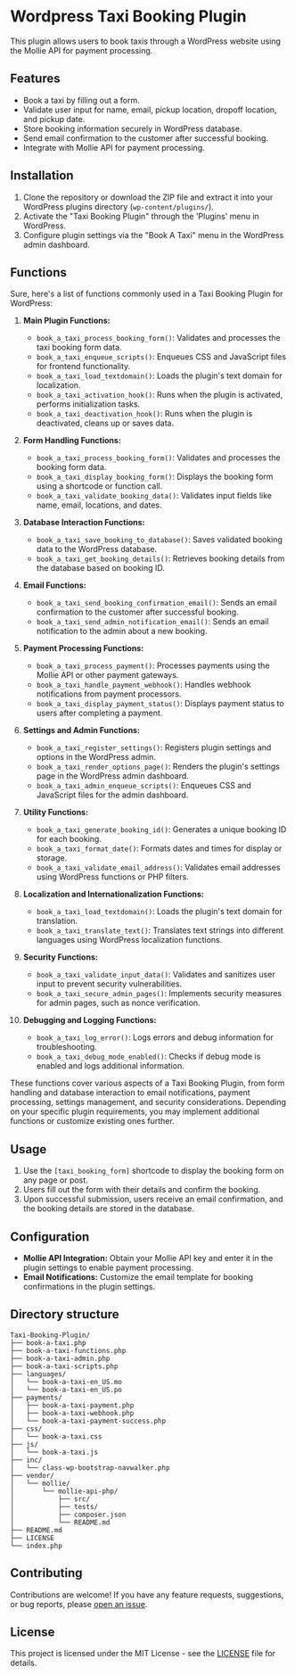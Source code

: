 # Wordpress Taxi Booking Plugin

This plugin allows users to book taxis through a WordPress website using the Mollie API for payment processing.

## Features

- Book a taxi by filling out a form.
- Validate user input for name, email, pickup location, dropoff location, and pickup date.
- Store booking information securely in WordPress database.
- Send email confirmation to the customer after successful booking.
- Integrate with Mollie API for payment processing.

## Installation

1. Clone the repository or download the ZIP file and extract it into your WordPress plugins directory (`wp-content/plugins/`).
2. Activate the "Taxi Booking Plugin" through the 'Plugins' menu in WordPress.
3. Configure plugin settings via the "Book A Taxi" menu in the WordPress admin dashboard.

## Functions

Sure, here's a list of functions commonly used in a Taxi Booking Plugin for WordPress:

1. **Main Plugin Functions:**
   - `book_a_taxi_process_booking_form()`: Validates and processes the taxi booking form data.
   - `book_a_taxi_enqueue_scripts()`: Enqueues CSS and JavaScript files for frontend functionality.
   - `book_a_taxi_load_textdomain()`: Loads the plugin's text domain for localization.
   - `book_a_taxi_activation_hook()`: Runs when the plugin is activated, performs initialization tasks.
   - `book_a_taxi_deactivation_hook()`: Runs when the plugin is deactivated, cleans up or saves data.

2. **Form Handling Functions:**
   - `book_a_taxi_process_booking_form()`: Validates and processes the booking form data.
   - `book_a_taxi_display_booking_form()`: Displays the booking form using a shortcode or function call.
   - `book_a_taxi_validate_booking_data()`: Validates input fields like name, email, locations, and dates.

3. **Database Interaction Functions:**
   - `book_a_taxi_save_booking_to_database()`: Saves validated booking data to the WordPress database.
   - `book_a_taxi_get_booking_details()`: Retrieves booking details from the database based on booking ID.

4. **Email Functions:**
   - `book_a_taxi_send_booking_confirmation_email()`: Sends an email confirmation to the customer after successful booking.
   - `book_a_taxi_send_admin_notification_email()`: Sends an email notification to the admin about a new booking.

5. **Payment Processing Functions:**
   - `book_a_taxi_process_payment()`: Processes payments using the Mollie API or other payment gateways.
   - `book_a_taxi_handle_payment_webhook()`: Handles webhook notifications from payment processors.
   - `book_a_taxi_display_payment_status()`: Displays payment status to users after completing a payment.

6. **Settings and Admin Functions:**
   - `book_a_taxi_register_settings()`: Registers plugin settings and options in the WordPress admin.
   - `book_a_taxi_render_options_page()`: Renders the plugin's settings page in the WordPress admin dashboard.
   - `book_a_taxi_admin_enqueue_scripts()`: Enqueues CSS and JavaScript files for the admin dashboard.

7. **Utility Functions:**
   - `book_a_taxi_generate_booking_id()`: Generates a unique booking ID for each booking.
   - `book_a_taxi_format_date()`: Formats dates and times for display or storage.
   - `book_a_taxi_validate_email_address()`: Validates email addresses using WordPress functions or PHP filters.

8. **Localization and Internationalization Functions:**
   - `book_a_taxi_load_textdomain()`: Loads the plugin's text domain for translation.
   - `book_a_taxi_translate_text()`: Translates text strings into different languages using WordPress localization functions.

9. **Security Functions:**
   - `book_a_taxi_validate_input_data()`: Validates and sanitizes user input to prevent security vulnerabilities.
   - `book_a_taxi_secure_admin_pages()`: Implements security measures for admin pages, such as nonce verification.

10. **Debugging and Logging Functions:**
    - `book_a_taxi_log_error()`: Logs errors and debug information for troubleshooting.
    - `book_a_taxi_debug_mode_enabled()`: Checks if debug mode is enabled and logs additional information.

These functions cover various aspects of a Taxi Booking Plugin, from form handling and database interaction to email notifications, payment processing, settings management, and security considerations. Depending on your specific plugin requirements, you may implement additional functions or customize existing ones further.

## Usage

1. Use the `[taxi_booking_form]` shortcode to display the booking form on any page or post.
2. Users fill out the form with their details and confirm the booking.
3. Upon successful submission, users receive an email confirmation, and the booking details are stored in the database.

## Configuration

- **Mollie API Integration:** Obtain your Mollie API key and enter it in the plugin settings to enable payment processing.
- **Email Notifications:** Customize the email template for booking confirmations in the plugin settings.

## Directory structure
```
Taxi-Booking-Plugin/
├── book-a-taxi.php
├── book-a-taxi-functions.php
├── book-a-taxi-admin.php
├── book-a-taxi-scripts.php
├── languages/
│   └── book-a-taxi-en_US.mo
│   └── book-a-taxi-en_US.po
├── payments/
│   ├── book-a-taxi-payment.php
│   ├── book-a-taxi-webhook.php
│   └── book-a-taxi-payment-success.php
├── css/
│   └── book-a-taxi.css
├── js/
│   └── book-a-taxi.js
├── inc/
│   └── class-wp-bootstrap-navwalker.php
├── vendor/
│   └── mollie/
│       └── mollie-api-php/
│           ├── src/
│           ├── tests/
│           ├── composer.json
│           └── README.md
├── README.md
├── LICENSE
└── index.php
```
## Contributing

Contributions are welcome! If you have any feature requests, suggestions, or bug reports, please [open an issue](https://github.com/your-repo/issues).

## License

This project is licensed under the MIT License - see the [LICENSE](LICENSE) file for details.
